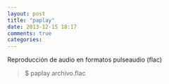 ```yaml
---
layout: post
title: "paplay"
date: 2013-12-15 18:17
comments: true
categories: 
---
```

Reproducción de audio en formatos pulseaudio (flac)

>$ paplay archivo.flac

